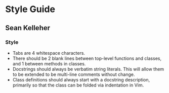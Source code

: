 Style Guide
===========

Sean Kelleher
-------------

### Style

+ Tabs are 4 whitespace characters.
+ There should be 2 blank lines between top-level functions and classes, and 1
  between methods in classes.
+ Docstrings should always be verbatim string literals. This will allow them to
  be extended to be multi-line comments without change.
+ Class definitions should always start with a docstring description, primarily
  so that the class can be folded via indentation in Vim.
